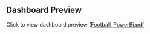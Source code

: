 ## Dashboard Preview
Click to view dashboard preview ([Football_PowerBi.pdf](https://github.com/user-attachments/files/21871739/Football_PowerBi.pdf)
